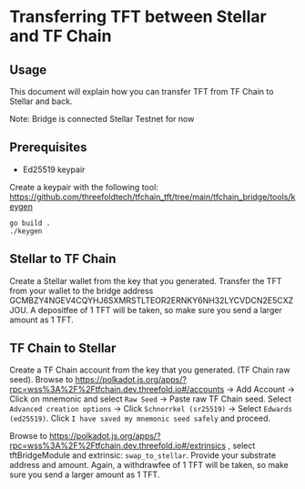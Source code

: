 # Transferring TFT between Stellar and TF Chain

## Usage

This document will explain how you can transfer TFT from TF Chain to Stellar and back.

Note: Bridge is connected Stellar Testnet for now 

## Prerequisites

- Ed25519 keypair

Create a keypair with the following tool: https://github.com/threefoldtech/tfchain_tft/tree/main/tfchain_bridge/tools/keygen

```
go build .
./keygen
```

## Stellar to TF Chain

Create a Stellar wallet from the key that you generated.
Transfer the TFT from your wallet to the bridge address GCMBZY4NGEV4CQYHJ6SXMRSTLTEOR2ERNKY6NH32LYCVDCN2E5CXZJOU. A depositfee of 1 TFT will be taken, so make sure you send a larger amount as 1 TFT.

## TF Chain to Stellar

Create a TF Chain account from the key that you generated. (TF Chain raw seed).
Browse to https://polkadot.js.org/apps/?rpc=wss%3A%2F%2Ftfchain.dev.threefold.io#/accounts -> Add Account -> Click on mnemonic and select `Raw Seed` -> Paste raw TF Chain seed. 
Select `Advanced creation options` -> Click `Schnorrkel (sr25519)` -> Select `Edwards (ed25519)`. Click `I have saved my mnemonic seed safely` and proceed.

Browse to https://polkadot.js.org/apps/?rpc=wss%3A%2F%2Ftfchain.dev.threefold.io#/extrinsics , select tftBridgeModule and extrinsic: `swap_to_stellar`. Provide your substrate address and amount.
Again, a withdrawfee of 1 TFT will be taken, so make sure you send a larger amount as 1 TFT.